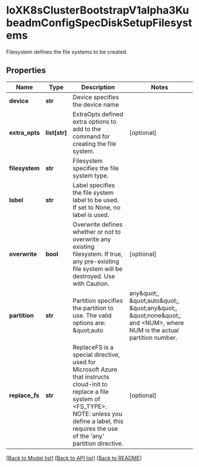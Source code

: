 # IoXK8sClusterBootstrapV1alpha3KubeadmConfigSpecDiskSetupFilesystems

Filesystem defines the file systems to be created.
## Properties
Name | Type | Description | Notes
------------ | ------------- | ------------- | -------------
**device** | **str** | Device specifies the device name | 
**extra_opts** | **list[str]** | ExtraOpts defined extra options to add to the command for creating the file system. | [optional] 
**filesystem** | **str** | Filesystem specifies the file system type. | 
**label** | **str** | Label specifies the file system label to be used. If set to None, no label is used. | 
**overwrite** | **bool** | Overwrite defines whether or not to overwrite any existing filesystem. If true, any pre-existing file system will be destroyed. Use with Caution. | [optional] 
**partition** | **str** | Partition specifies the partition to use. The valid options are: \&quot;auto|any\&quot;, \&quot;auto\&quot;, \&quot;any\&quot;, \&quot;none\&quot;, and &lt;NUM&gt;, where NUM is the actual partition number. | [optional] 
**replace_fs** | **str** | ReplaceFS is a special directive, used for Microsoft Azure that instructs cloud-init to replace a file system of &lt;FS_TYPE&gt;. NOTE: unless you define a label, this requires the use of the &#39;any&#39; partition directive. | [optional] 

[[Back to Model list]](../README.md#documentation-for-models) [[Back to API list]](../README.md#documentation-for-api-endpoints) [[Back to README]](../README.md)


